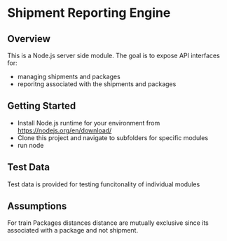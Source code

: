 # Shipment Reporting Engine

## Overview
This is a Node.js server side module. The goal is to expose API interfaces for:
* managing shipments and packages 
* reporitng associated with the shipments and packages

## Getting Started
- Install Node.js runtime for your environment from https://nodejs.org/en/download/
- Clone this project and navigate to subfolders for specific modules 
- run node <modulename>

## Test Data
Test data is provided for testing funcitonality of individual modules

## Assumptions
For train Packages distances distance are mutually exclusive since its associated with a package and not shipment.